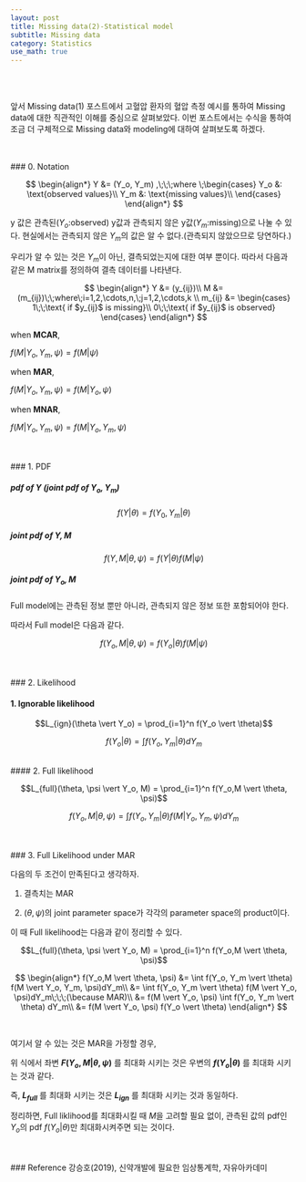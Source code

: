 ```yaml
---
layout: post
title: Missing data(2)-Statistical model
subtitle: Missing data
category: Statistics
use_math: true
---
```


<br>
<br>

앞서 Missing data(1) 포스트에서 고혈압 환자의 혈압 측정 예시를 통하여 Missing data에 대한 직관적인 이해를 중심으로 살펴보았다. 이번 포스트에서는 수식을 통하여 조금 더 구체적으로 Missing data와 modeling에 대하여 살펴보도록 하겠다.

<br>
<br>
### 0. Notation

$$
\begin{align*}
Y &= (Y_o, Y_m)
,\;\;\;where \;\begin{cases}
Y_o &: \text{observed values}\\
Y_m &: \text{missing values}\\
\end{cases}
\end{align*}
$$

y 값은 관측된($Y_o$:observed) y값과 관측되지 않은 y값($Y_m$:missing)으로 나눌 수 있다. 현실에서는 관측되지 않은 $Y_m$의 값은 알 수 없다.(관측되지 않았으므로 당연하다.)

우리가 알 수 있는 것은 $Y_m$이 아닌, 결측되었는지에 대한 여부 뿐이다. 따라서 다음과 같은 M matrix를 정의하여 결측 데이터를 나타낸다.

$$
\begin{align*}
Y &= (y_{ij})\\
M &= (m_{ij})\;\;where\;i=1,2,\cdots,n,\;j=1,2,\cdots,k \\
m_{ij} &= \begin{cases}
1\;\;\text{ if $y_{ij}$ is missing}\\
0\;\;\text{ if $y_{ij}$ is observed}
\end{cases}
\end{align*}
$$

when __MCAR__,

$f(M \vert Y_o, Y_m, \psi) = f(M \vert \psi)$

when __MAR__,

$f(M \vert Y_o, Y_m, \psi) = f(M \vert Y_o, \psi)$

when __MNAR__,

$f(M \vert Y_o, Y_m, \psi) = f(M \vert Y_o, Y_m, \psi)$


<br>
<br>
### 1. PDF

##### pdf of $Y$ (joint pdf of $Y_o, Y_m$)

$$f(Y \vert \theta) = f(Y_0, Y_m \vert \theta)$$

##### joint pdf of $Y, M$

$$f(Y,M \vert \theta, \psi) = f(Y \vert \theta) f(M \vert \psi)$$

##### joint pdf of $Y_o, M$

Full model에는 관측된 정보 뿐만 아니라, 관측되지 않은 정보 또한 포함되어야 한다.

따라서 Full model은 다음과 같다.

$$f(Y_o,M \vert \theta, \psi) = f(Y_o \vert \theta) f(M \vert \psi)$$

<br>
<br>
### 2. Likelihood

#### 1. Ignorable likelihood

$$L_{ign}(\theta \vert Y_o) = \prod_{i=1}^n f(Y_o \vert \theta)$$

$$f(Y_o \vert \theta) = \int f(Y_o, Y_m \vert \theta) dY_m$$


<br>
#### 2. Full likelihood

$$L_{full}(\theta, \psi \vert Y_o, M) = \prod_{i=1}^n f(Y_o,M \vert \theta, \psi)$$

$$f(Y_o,M \vert \theta, \psi) = \int f(Y_o, Y_m \vert \theta) f(M \vert Y_o, Y_m, \psi)dY_m$$

<br>
<br>
### 3. Full Likelihood under MAR

다음의 두 조건이 만족된다고 생각하자.

1. 결측치는 MAR

2. $(\theta, \psi)$의 joint parameter space가 각각의 parameter space의 product이다.

이 때 Full likelihood는 다음과 같이 정리할 수 있다.

$$L_{full}(\theta, \psi \vert Y_o, M) = \prod_{i=1}^n f(Y_o,M \vert \theta, \psi)$$

$$
\begin{align*}
f(Y_o,M \vert \theta, \psi) &= \int f(Y_o, Y_m \vert \theta) f(M \vert Y_o, Y_m, \psi)dY_m\\
&= \int f(Y_o, Y_m \vert \theta) f(M \vert Y_o, \psi)dY_m\;\;\;(\because MAR)\\
&= f(M \vert Y_o, \psi) \int f(Y_o, Y_m \vert \theta) dY_m\\
&= f(M \vert Y_o, \psi) f(Y_o \vert \theta)
\end{align*}
$$

<br>

여기서 알 수 있는 것은 MAR을 가정할 경우,

위 식에서 좌변 __$F(Y_o, M \vert \theta, \psi)$__ 를 최대화 시키는 것은 우변의 __$f(Y_o \vert \theta)$__ 를 최대화 시키는 것과 같다.

즉, __$L_{full}$__ 를 최대화 시키는 것은 __$L_{ign}$__ 를 최대화 시키는 것과 동일하다.

정리하면, Full liklihood를 최대화시킬 때 $M$을 고려할 필요 없이, 관측된 값의 pdf인 $Y_o$의 pdf $f(Y_o \vert \theta)$만 최대화시켜주면 되는 것이다.


<br>
<br>
### Reference
강승호(2019), 신약개발에 필요한 임상통계학, 자유아카데미


<br>
<br>
